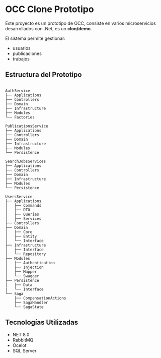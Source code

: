 # OCC Clone Prototipo

Este proyecto es un prototipo de OCC, consiste en varios microservicios desarrollados con .Net, es un **clon/demo**. 

El sistema permite gestionar: 
- usuarios
- publicaciones
- trabajos
  
## Estructura del Prototipo
```plaintext

AuthService
├── Applications
├── Controllers
├── Domain
├── Infrastructure
├── Modules
└── Factories

PublicationsService
├── Applications
├── Controllers
├── Domain
├── Infrastructure
├── Modules
└── Persistence

SearchJobsServices
├── Applications
├── Controllers
├── Domain
├── Infrastructure
├── Modules
└── Persistence

UsersService
├── Applications
│   ├── Commands
│   ├── DTO
│   ├── Queries
│   ├── Services
├── Controllers
├── Domain
│   ├── Core
│   ├── Entity
│   └── Interface
├── Infrastructure
│   ├── Interface
│   └── Repository
├── Modules
│   ├── Authentication
│   ├── Injection
│   ├── Mapper
│   └── Swagger
├── Persistence
|   ├── Data
|   └── Interface
└── Saga
    ├── CompensationActions
    ├── SagaHandler
    └── SagaState
```

## Tecnologías Utilizadas

- NET 8.0
- RabbitMQ
- Ocelot
- SQL Server
